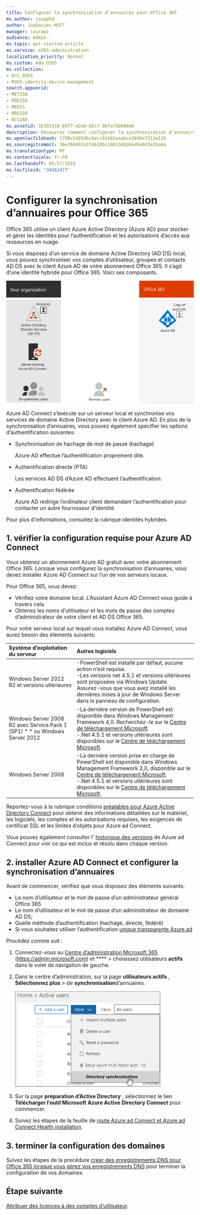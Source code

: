 ```yaml
---
title: Configurer la synchronisation d’annuaires pour Office 365
ms.author: josephd
author: JoeDavies-MSFT
manager: laurawi
audience: Admin
ms.topic: get-started-article
ms.service: o365-administration
localization_priority: Normal
ms.custom: Adm_O365
ms.collection:
- Ent_O365
- M365-identity-device-management
search.appverid:
- MET150
- MOE150
- MED15
- MBS150
- BCS160
ms.assetid: 1b3b5318-6977-42ed-b5c7-96fa74b08846
description: Découvrez comment configurer la synchronisation d’annuaires entre Office 365 et votre annuaire Active Directory local.
ms.openlocfilehash: 1798c54854bc5ecc82481aaabca3690e7212e135
ms.sourcegitcommit: 36e760407a1f4b18bc108134628ed9a8d3e35a8a
ms.translationtype: MT
ms.contentlocale: fr-FR
ms.lasthandoff: 05/17/2019
ms.locfileid: "34162477"
---
```

# <a name="set-up-directory-synchronization-for-office-365"></a>Configurer la synchronisation d’annuaires pour Office 365

Office 365 utilise un client Azure Active Directory (Azure AD) pour stocker et gérer les identités pour l’authentification et les autorisations d’accès aux ressources en nuage. 

Si vous disposez d’un service de domaine Active Directory (AD DS) local, vous pouvez synchroniser vos comptes d’utilisateur, groupes et contacts AD DS avec le client Azure AD de votre abonnement Office 365. Il s’agit d’une identité hybride pour Office 365. Voici ses composants.

![](./media/about-office-365-identity/hybrid-identity.png)

Azure AD Connect s’exécute sur un serveur local et synchronise vos services de domaine Active Directory avec le client Azure AD. En plus de la synchronisation d’annuaires, vous pouvez également spécifier les options d’authentification suivantes:

- Synchronisation de hachage de mot de passe (hachage)

  Azure AD effectue l’authentification proprement dite.

- Authentification directe (PTA)

  Les services AD DS d’Azure AD effectuent l’authentification.

- Authentification fédérée

  Azure AD redirige l’ordinateur client demandant l’authentification pour contacter un autre fournisseur d’identité.

Pour [](plan-for-directory-synchronization.md) plus d’informations, consultez la rubrique identités hybrides.
  
## <a name="1-review-prerequisites-for-azure-ad-connect"></a>1. vérifier la configuration requise pour Azure AD Connect

Vous obtenez un abonnement Azure AD gratuit avec votre abonnement Office 365. Lorsque vous configurez la synchronisation d’annuaires, vous devez installer Azure AD Connect sur l’un de vos serveurs locaux.
  
Pour Office 365, vous devez:
  
- Vérifiez votre domaine local. L’Assistant Azure AD Connect vous guide à travers cela.
- Obtenez les noms d’utilisateur et les mots de passe des comptes d’administrateur de votre client et AD DS Office 365.

Pour votre serveur local sur lequel vous installez Azure AD Connect, vous aurez besoin des éléments suivants:
  
|**Système d’exploitation du serveur**|**Autres logiciels**|
|:-----|:-----|
|Windows Server 2012 R2 et versions ultérieures | -PowerShell est installé par défaut, aucune action n’est requise.  <br> -Les versions net 4.5.1 et versions ultérieures sont proposées via Windows Update. Assurez-vous que vous avez installé les dernières mises à jour de Windows Server dans le panneau de configuration. |
|Windows Server 2008 R2 avec Service Pack 1 (SP1) * * ou Windows Server 2012 | -La dernière version de PowerShell est disponible dans Windows Management Framework 4,0. Recherchez-le sur le [Centre de téléchargement Microsoft](https://go.microsoft.com/fwlink/p/?LinkId=717996).  <br> -.Net 4.5.1 et versions ultérieures sont disponibles sur le [Centre de téléchargement Microsoft](https://go.microsoft.com/fwlink/p/?LinkId=717996). |
|Windows Server 2008 | -La dernière version prise en charge de PowerShell est disponible dans Windows Management Framework 3,0, disponible sur le [Centre de téléchargement Microsoft](https://go.microsoft.com/fwlink/p/?LinkId=717996).  <br> -.Net 4.5.1 et versions ultérieures sont disponibles sur le [Centre de téléchargement Microsoft](https://go.microsoft.com/fwlink/p/?LinkId=717996). |

Reportez-vous à la rubrique conditions [préalables pour Azure Active Directory Connect](https://docs.microsoft.com/azure/active-directory/hybrid/how-to-connect-install-prerequisites) pour obtenir des informations détaillées sur le matériel, les logiciels, les comptes et les autorisations requises, les exigences de certificat SSL et les limites d’objets pour Azure ad Connect.
  
Vous pouvez également consulter l' [historique des versions](https://docs.microsoft.com/azure/active-directory/hybrid/reference-connect-version-history) de Azure ad Connect pour voir ce qui est inclus et résolu dans chaque version.

## <a name="2-install-azure-ad-connect-and-configure-directory-synchronization"></a>2. installer Azure AD Connect et configurer la synchronisation d’annuaires

Avant de commencer, vérifiez que vous disposez des éléments suivants:

- Le nom d’utilisateur et le mot de passe d’un administrateur général Office 365
- Le nom d’utilisateur et le mot de passe d’un administrateur de domaine AD DS;
- Quelle méthode d’authentification (hachage, directe, fédéré)
- Si vous souhaitez utiliser l’authentification [unique transparente Azure ad](https://docs.microsoft.com/azure/active-directory/hybrid/how-to-connect-sso)

Procédez comme suit :

1. Connectez-vous au [Centre d’administration Microsoft 365](https://admin.microsoft.com) (https://admin.microsoft.com) et **** \> choisissez utilisateurs **actifs** dans le volet de navigation de gauche.
2. Dans le centre d’administration, sur la page **utilisateurs actifs** , **Sélectionnez plus** \> de **synchronisation**d’annuaires.

    ![Dans le menu autres, sélectionnez synchronisation d’annuaires.](media/dc6669e5-c01b-471e-9cdf-04f5d44e1c4b.png)
  
3. Sur la page **préparation d’Active Directory** , sélectionnez le lien **Télécharger l’outil Microsoft Azure Active Directory Connect** pour commencer. 
4. Suivez les étapes de la feuille de [route Azure ad Connect et Azure ad Connect Health installation](https://docs.microsoft.com/azure/active-directory/hybrid/how-to-connect-install-roadmap).

## <a name="3-finish-setting-up-domains"></a>3. terminer la configuration des domaines

Suivez les étapes de la procédure [créer des enregistrements DNS pour Office 365 lorsque vous gérez vos enregistrements DNS](https://support.office.com/article/b0f3fdca-8a80-4e8e-9ef3-61e8a2a9ab23) pour terminer la configuration de vos domaines.

## <a name="next-step"></a>Étape suivante

[Attribuer des licences à des comptes d’utilisateur](assign-licenses-to-user-accounts.md).

